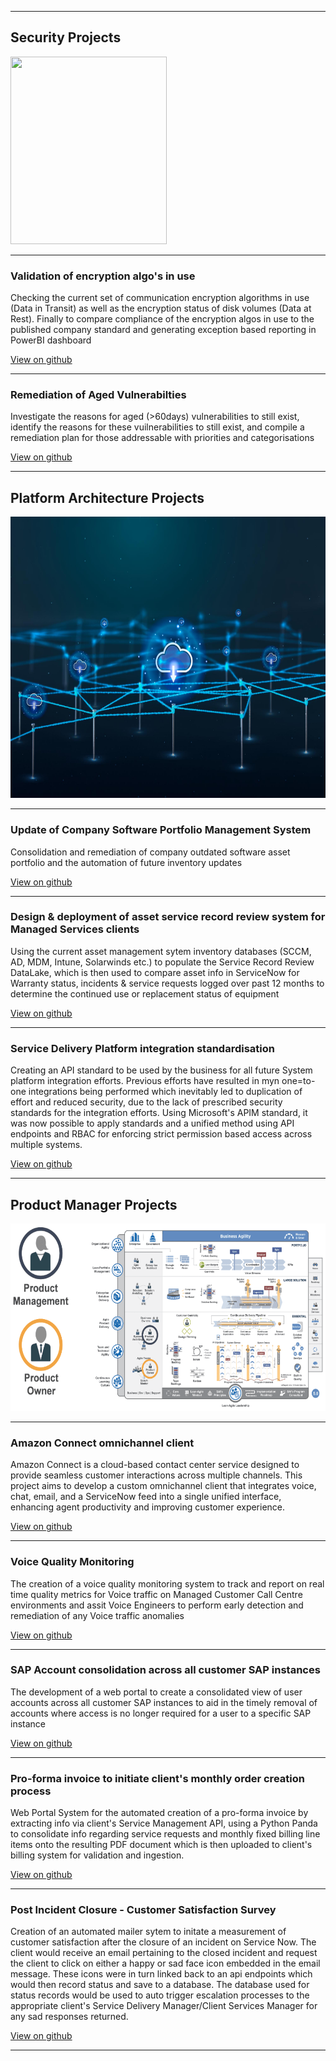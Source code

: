 

---

## Security Projects

<img src="images/cybersecurity-design.jpg?raw=true" width=250 height=300/>

---

### Validation of encryption algo's in use

Checking the current set of communication encryption algorithms in use (Data in Transit) as well as the encryption status of disk volumes (Data at Rest). Finally to compare compliance of the encryption algos in use to the published company standard and generating exception based reporting in PowerBI dashboard

[View on github](https://rengro46.github.io/encryption-algos/)

---

### Remediation of Aged Vulnerabilties

Investigate the reasons for aged (>60days) vulnerabilities to still exist, identify the reasons for these vuilnerabilities to still exist, and compile a remediation plan for those addressable with priorities and categorisations

[View on github](https://rengro46.github.io/aged-vulnerabilities/)

---

## Platform Architecture Projects

<img src="images/platform-architecture.jpg?raw=true" width=650 height=450/>

---

### Update of Company Software Portfolio Management System

Consolidation and remediation of company outdated software asset portfolio and the automation of future inventory updates

[View on github](https://rengro46.github.io/software-review/)

---

###  Design & deployment of asset service record review system for Managed Services clients

Using the current asset management sytem inventory databases (SCCM, AD, MDM, Intune, Solarwinds etc.) to populate the Service Record Review DataLake, which is then used to compare asset info in ServiceNow for Warranty status, incidents & service requests logged over past 12 months to determine the continued use or replacement status of equipment 

[View on github](https://rengro46.github.io/CMS/)

---

### Service Delivery Platform integration standardisation

Creating an API standard to be used by the business for all future System platform integration efforts. Previous efforts have resulted in myn one=to-one integrations being performed which inevitably led to duplication of effort and reduced security, due to the lack of prescribed security standards for the integration efforts. Using Microsoft's APIM standard, it was now possible to apply standards and a unified method using API endpoints and RBAC for enforcing strict permission based access across multiple systems.

[View on github](https://rengro46.github.io/APIM/)

---

## Product Manager Projects

<img src="images/product-management.png?raw=true" width=550 height=300/>

---

### Amazon Connect omnichannel client

Amazon Connect is a cloud-based contact center service designed to provide seamless customer interactions across multiple channels. This project aims to develop a custom omnichannel client that integrates voice, chat, email, and a ServiceNow feed into a single unified interface, enhancing agent productivity and improving customer experience.

[View on github](https://rengro46.github.io/omnichannel-client/)

---

### Voice Quality Monitoring

The creation of a voice quality monitoring system to track and report on real time quality metrics for Voice traffic on Managed Customer Call Centre environments and assit Voice Engineers to perform early detection and remediation of any Voice traffic anomalies

[View on github](https://rengro46.github.io/voice-quality/)

---

### SAP Account consolidation across all customer SAP instances

The development of a web portal to create a consolidated view of user accounts across all customer SAP instances to aid in the timely removal of accounts where access is no longer required for a user to a specific SAP instance

[View on github](https://rengro46.github.io/SAP-accounts/)

---

### Pro-forma invoice to initiate client's monthly order creation process 

Web Portal System for the automated creation of a pro-forma invoice by extracting info via client's Service Management API, using a Python Panda to consolidate info regarding service requests and monthly fixed billing line items onto the resulting PDF document which is then uploaded to client's billing system for validation and ingestion. 

[View on github](https://rengro46.github.io/proforma-invoice/)


---

### Post Incident Closure - Customer Satisfaction Survey

Creation of an automated mailer sytem to initate a measurement of customer satisfaction after the closure of an incident on Service Now. The client would receive an email pertaining to the closed incident and request the client to click on either a happy or sad face icon embedded in the email message. These icons were in turn linked back to an api endpoints which would then record status and save to a database. The database used for status records would be used to auto trigger escalation processes to the appropriate client's Service Delivery Manager/Client Services Manager for any sad responses returned. 

[View on github](https://rengro46.github.io/CSS/)

---

<p style="font-size:11px"></p>
<!-- Remove above link if you don't want to attibute -->
